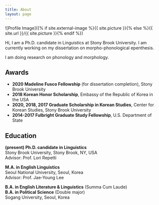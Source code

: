 ```yaml
---
title: About
layout: page
---
```

![Profile Image]({% if site.external-image %}{{ site.picture }}{% else %}{{ site.url }}/{{ site.picture }}{% endif %})

<p>Hi, I am a Ph.D. candidate in Linguistics at Stony Brook University. I am currently working on my dissertation on morpho-phonological epenthesis.</p>

<p>I am doing research on phonology and morphology.</p>

<h2>Awards</h2>

<ul class="award-list">
	<li><b>2020 Madeline Fusco Fellowship</b> (for dissertation completion), Stony Brook University</li>
	<li><b>2018 Korean Honor Scholarship</b>, Embassy of the Republic of Korea in the USA</li>
	<li><b>2020, 2018, 2017 Graduate Scholarship in Korean Studies</b>, Center for Korean Studies, Stony Brook University</li>
	<li><b>2014-2017 Fulbright Graduate Study Fellowship</b>, U.S. Department of State</li>
</ul>

<h2>Education</h2>

<b>(present) Ph.D. candidate in Linguistics</b><br>
Stony Brook University, Stony Brook, NY, USA<br>
Advisor: Prof. Lori Repetti<br>

<b>M.A. in English Linguistics</b><br>
Seoul National University, Seoul, Korea<br>
Advisor: Prof. Jae-Young Lee<br>

<b>B.A. in English Literature & Linguistics</b> (Summa Cum Laude)<br>
<b>B.A. in Political Science</b> (Double major)<br>
Sogang University, Seoul, Korea